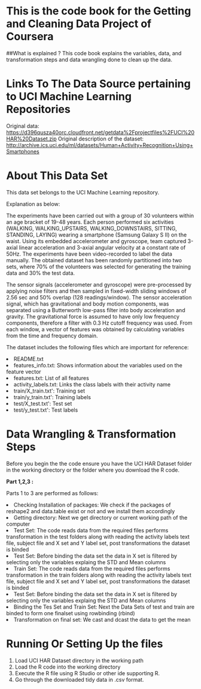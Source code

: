 # This is the code book for the Getting and Cleaning Data Project of Coursera

##What is explained ? 
This code book explains the variables, data, and  transformation steps and data wrangling done to clean up the data.

# Links To The Data Source pertaining to UCI Machine Learning Repositories

Original data: https://d396qusza40orc.cloudfront.net/getdata%2Fprojectfiles%2FUCI%20HAR%20Dataset.zip
Original description of the dataset: http://archive.ics.uci.edu/ml/datasets/Human+Activity+Recognition+Using+Smartphones

# About This Data Set 
This data set belongs to the UCI Machine Learning repository.

Explanation as below:

The experiments have been carried out with a group of 30 volunteers within an age bracket of 19-48 years. Each person performed six
activities (WALKING, WALKING_UPSTAIRS, WALKING_DOWNSTAIRS, SITTING, STANDING, LAYING) wearing a smartphone (Samsung Galaxy S II) 
on the waist. Using its embedded accelerometer and gyroscope, team captured 3-axial linear acceleration and 3-axial angular velocity
at a constant rate of 50Hz. The experiments have been video-recorded to label the data manually.
The obtained dataset has been randomly partitioned into two sets, where 70% of the volunteers was selected for
generating the training data and 30% the test data. 

The sensor signals (accelerometer and gyroscope) were pre-processed by applying noise filters and then sampled in fixed-width
sliding windows of 2.56 sec and 50% overlap (128 readings/window). The sensor acceleration signal, which has gravitational 
and body motion components, was separated using a Butterworth low-pass filter into body acceleration and gravity. 
The gravitational force is assumed to have only low frequency components, therefore a filter with 0.3 Hz cutoff frequency was used.
From each window, a vector of features was obtained by calculating variables from the time and frequency domain.

The dataset includes the following files which are important for reference:

<li> README.txt </li>

<li> features_info.txt: Shows information about the variables used on the feature vector </li>

<li> features.txt: List of all features </li>

<li> activity_labels.txt: Links the class labels with their activity name</li>

<li> train/X_train.txt': Training set</li>

<li> train/y_train.txt': Training labels </li>

<li> test/X_test.txt': Test set </li>

<li> test/y_test.txt': Test labels </li>

# Data Wrangling & Transformation Steps 

Before you begin the the code ensure you have the UCI HAR Dataset folder in the working directory or the folder where you download the R code.

<b> Part 1,2,3 : </b>

Parts 1 to 3 are performed as follows:

<li> Checking Installation of packages:  We check if the packages of reshape2 and data.table exist or not and we install them accordingly </li>
<li> Getting directory: Next we get directory or current working path of the computer </li>
<li> Test Set: The code reads data from the required files performs transformation in the  test  folders along with reading the activity labels text file, subject file and X set and Y label set, post transformations the dataset is binded</li>
<li> Test Set: Before binding the data set the data in X set is filtered by selecting only the variables explaing the STD and Mean columns  </li>
<li> Train Set: The code reads data from the required files performs transformation in the  train folders along with reading the activity labels text file, subject file and X set and Y label set, post transformations the dataset is binded</li>
<li> Test Set: Before binding the data set the data in X set is filtered by selecting only the variables explaing the STD and Mean columns  </li>
<li> Binding the Tes Set and Train Set: Next the Data Sets of test and train are binded to form one finalset using rowbinding (rbind)</li>
<li> Transformation on final set: We cast and dcast the data to get the mean </li>

# Running Or Setting Up the files

1. Load UCI HAR Dataset directory in the working path 
2. Load the R code into the working directory
3. Execute the R file using R Studio or other ide supporting R.
4. Go through the downloaded tidy data in .csv format.